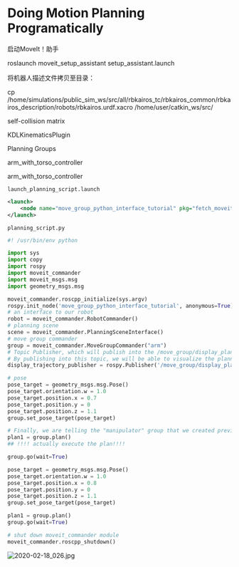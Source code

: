 # Doing Motion Planning Programatically

启动MoveIt！助手

roslaunch moveit_setup_assistant setup_assistant.launch

将机器人描述文件拷贝至目录：

cp /home/simulations/public_sim_ws/src/all/rbkairos_tc/rbkairos_common/rbkairos_description/robots/rbkairos.urdf.xacro /home/user/catkin_ws/src/

self-collision matrix

KDLKinematicsPlugin

Planning Groups

arm_with_torso_controller

arm_with_torso_controller

`launch_planning_script.launch`

```xml
<launch>
    <node name="move_group_python_interface_tutorial" pkg="fetch_moveit_config" type="planning_script.py" output="screen"></node>
</launch>
```

`planning_script.py`

```python
#! /usr/bin/env python

import sys
import copy
import rospy
import moveit_commander
import moveit_msgs.msg
import geometry_msgs.msg

moveit_commander.roscpp_initialize(sys.argv)
rospy.init_node('move_group_python_interface_tutorial', anonymous=True)
# an interface to our robot
robot = moveit_commander.RobotCommander()
# planning scene
scene = moveit_commander.PlanningSceneInterface()  
# move group commander  
group = moveit_commander.MoveGroupCommander("arm")
# Topic Publisher, which will publish into the /move_group/display_planned_path topic
# By publishing into this topic, we will be able to visualize the planned motion through the MoveIt RViz interface.
display_trajectory_publisher = rospy.Publisher('/move_group/display_planned_path', moveit_msgs.msg.DisplayTrajectory, queue_size=1)

# pose
pose_target = geometry_msgs.msg.Pose()
pose_target.orientation.w = 1.0
pose_target.position.x = 0.7
pose_target.position.y = 0
pose_target.position.z = 1.1
group.set_pose_target(pose_target)

# Finally, we are telling the "manipulator" group that we created previously to calculate the plan. If the plan is successfully computed, it will be displayed through MoveIt RViz.
plan1 = group.plan()
## !!!! actually execute the plan!!!!

group.go(wait=True)

pose_target = geometry_msgs.msg.Pose()
pose_target.orientation.w = 1.0
pose_target.position.x = 0.8
pose_target.position.y = 0
pose_target.position.z = 1.1
group.set_pose_target(pose_target)

plan1 = group.plan()
group.go(wait=True)

# shut down moveit_commander module
moveit_commander.roscpp_shutdown()
```

![2020-02-18_026.jpg](https://gitee.com/gdhu/testtingop/raw/master/2020-02-18_026.jpg)